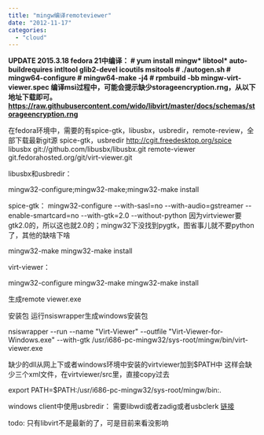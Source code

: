 ```yaml
---
title: "mingw编译remoteviewer"
date: "2012-11-17"
categories: 
  - "cloud"
---
```


**UPDATE 2015.3.18 fedora 21中编译： # yum install mingw\* libtool\* auto-buildrequires intltool glib2-devel icoutils msitools # ./autogen.sh # mingw64-configure # mingw64-make -j4 # rpmbuild -bb mingw-virt-viewer.spec 编译msi过程中，可能会提示缺少storageencryption.rng，从以下地址下载即可。 https://raw.githubusercontent.com/wido/libvirt/master/docs/schemas/storageencryption.rng**

在fedora环境中，需要的有spice-gtk，libusbx，usbredir，remote-review，全部下载最新git源 spice-gtk，usbredir http://cgit.freedesktop.org/spice libusbx git://github.com/libusbx/libusbx.git remote-viewer git.fedorahosted.org/git/virt-viewer.git

libusbx和usbredir：

mingw32-configure;mingw32-make;mingw32-make install

spice-gtk： mingw32-configure --with-sasl=no --with-audio=gstreamer --enable-smartcard=no --with-gtk=2.0 --without-python 因为virtviewer要gtk2.0的，所以这也就2.0的；mingw32下没找到pygtk，图省事儿就不要python了，其他的缺啥下啥

mingw32-make
mingw32-make install

virt-viewer：

mingw32-configure
mingw32-make
mingw32-make install

生成remote viewer.exe

安装包 运行nsiswrapper生成windows安装包

nsiswrapper --run 
    --name "Virt-Viewer" 
    --outfile "Virt-Viewer-for-Windows.exe" 
    --with-gtk 
    /usr/i686-pc-mingw32/sys-root/mingw/bin/virt-viewer.exe

缺少的dll从网上下或者windows环境中安装的virtviewer加到$PATH中 这样会缺少三个xml文件，在virtviewer/src里，直接copy过去

export PATH=$PATH:/usr/i686-pc-mingw32/sys-root/mingw/bin:.

windows client中使用usbredir： 需要libwdi或者zadig或者usbclerk [链接](http://lists.freedesktop.org/archives/spice-devel/2012-November/011629.html "usbredir in windows client")

todo: 只有libvirt不是最新的了，可是目前来看没影响

